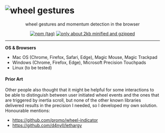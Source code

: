 # ![wheel gestures](./WheelGestures.svg)

<p align="center">
wheel gestures and momentum detection in the browser
</p>

<p align="center">
  <a href="https://www.npmjs.com/package/wheel-gestures" rel="nofollow"><img src="https://camo.githubusercontent.com/da238eaad5556c489501f93369cd209a2e7e4351/68747470733a2f2f696d672e736869656c64732e696f2f6e706d2f762f776865656c2d67657374757265732f6c61746573742e737667" alt="npm (tag)" data-canonical-src="https://img.shields.io/npm/v/wheel-gestures/latest.svg" style="max-width:100%;"></a>
  <a href="https://bundlephobia.com/result?p=wheel-gestures@2.1.1" rel="nofollow"><img src="https://camo.githubusercontent.com/7d96deb09bd6d0a2f58a54d94eeaf2dcf0891b42/68747470733a2f2f62616467656e2e6e65742f62756e646c6570686f6269612f6d696e7a69702f776865656c2d6765737475726573" alt="only about 2kb minified and gzipped" data-canonical-src="https://badgen.net/bundlephobia/minzip/wheel-gestures" style="max-width:100%;"></a>
</p>

<hr/>

**OS & Browsers**

- Mac OS (Chrome, Firefox, Safari, Edge), Magic Mouse, Magic Trackpad
- Windows (Chrome, Firefox, Edge), Microsoft Precision Touchpads
- Linux (to be tested)

#### Prior Art

Other people also thought that it might be helpful for some interactions to be able to distinguish between user initiated wheel events and the ones that are triggered by inertia scroll, but none of the other known libraries delivered results in the precision I needed, so I developed my own solution. Honourable mentions:

- https://github.com/promo/wheel-indicator
- https://github.com/d4nyll/lethargy
